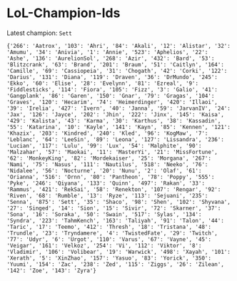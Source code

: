# LoL-Champion-Ids

Latest champion: `Sett`

`{'266': 'Aatrox', '103': 'Ahri', '84': 'Akali', '12': 'Alistar', '32': 'Amumu', '34': 'Anivia', '1': 'Annie', '523': 'Aphelios', '22': 'Ashe', '136': 'AurelionSol', '268': 'Azir', '432': 'Bard', '53': 'Blitzcrank', '63': 'Brand', '201': 'Braum', '51': 'Caitlyn', '164': 'Camille', '69': 'Cassiopeia', '31': 'Chogath', '42': 'Corki', '122': 'Darius', '131': 'Diana', '119': 'Draven', '36': 'DrMundo', '245': 'Ekko', '60': 'Elise', '28': 'Evelynn', '81': 'Ezreal', '9': 'Fiddlesticks', '114': 'Fiora', '105': 'Fizz', '3': 'Galio', '41': 'Gangplank', '86': 'Garen', '150': 'Gnar', '79': 'Gragas', '104': 'Graves', '120': 'Hecarim', '74': 'Heimerdinger', '420': 'Illaoi', '39': 'Irelia', '427': 'Ivern', '40': 'Janna', '59': 'JarvanIV', '24': 'Jax', '126': 'Jayce', '202': 'Jhin', '222': 'Jinx', '145': 'Kaisa', '429': 'Kalista', '43': 'Karma', '30': 'Karthus', '38': 'Kassadin', '55': 'Katarina', '10': 'Kayle', '141': 'Kayn', '85': 'Kennen', '121': 'Khazix', '203': 'Kindred', '240': 'Kled', '96': 'KogMaw', '7': 'Leblanc', '64': 'LeeSin', '89': 'Leona', '127': 'Lissandra', '236': 'Lucian', '117': 'Lulu', '99': 'Lux', '54': 'Malphite', '90': 'Malzahar', '57': 'Maokai', '11': 'MasterYi', '21': 'MissFortune', '62': 'MonkeyKing', '82': 'Mordekaiser', '25': 'Morgana', '267': 'Nami', '75': 'Nasus', '111': 'Nautilus', '518': 'Neeko', '76': 'Nidalee', '56': 'Nocturne', '20': 'Nunu', '2': 'Olaf', '61': 'Orianna', '516': 'Ornn', '80': 'Pantheon', '78': 'Poppy', '555': 'Pyke', '246': 'Qiyana', '133': 'Quinn', '497': 'Rakan', '33': 'Rammus', '421': 'RekSai', '58': 'Renekton', '107': 'Rengar', '92': 'Riven', '68': 'Rumble', '13': 'Ryze', '113': 'Sejuani', '235': 'Senna', '875': 'Sett', '35': 'Shaco', '98': 'Shen', '102': 'Shyvana', '27': 'Singed', '14': 'Sion', '15': 'Sivir', '72': 'Skarner', '37': 'Sona', '16': 'Soraka', '50': 'Swain', '517': 'Sylas', '134': 'Syndra', '223': 'TahmKench', '163': 'Taliyah', '91': 'Talon', '44': 'Taric', '17': 'Teemo', '412': 'Thresh', '18': 'Tristana', '48': 'Trundle', '23': 'Tryndamere', '4': 'TwistedFate', '29': 'Twitch', '77': 'Udyr', '6': 'Urgot', '110': 'Varus', '67': 'Vayne', '45': 'Veigar', '161': 'Velkoz', '254': 'Vi', '112': 'Viktor', '8': 'Vladimir', '106': 'Volibear', '19': 'Warwick', '498': 'Xayah', '101': 'Xerath', '5': 'XinZhao', '157': 'Yasuo', '83': 'Yorick', '350': 'Yuumi', '154': 'Zac', '238': 'Zed', '115': 'Ziggs', '26': 'Zilean', '142': 'Zoe', '143': 'Zyra'}`
